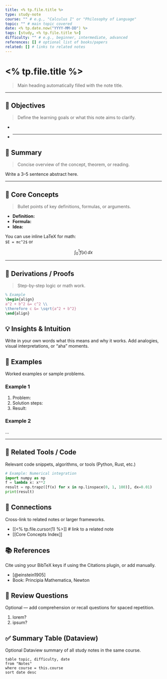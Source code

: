 ```yaml
---
title: <% tp.file.title %>
type: study-note
course: "" # e.g., "Calculus I" or "Philosophy of Language"
topic: "" # main topic covered
date: <% tp.date.now("YYYY-MM-DD") %>
tags: [study, <% tp.file.title %>]
difficulty: "" # e.g., beginner, intermediate, advanced
references: [] # optional list of books/papers
related: [] # links to related notes
---
```


# <% tp.file.title %>

> Main heading automatically filled with the note title.

---

## 🎯 Objectives

> Define the learning goals or what this note aims to clarify.

-
- ***

## 📘 Summary

> Concise overview of the concept, theorem, or reading.

Write a 3–5 sentence abstract here.

---

## 🧩 Core Concepts

> Bullet points of key definitions, formulas, or arguments.

- **Definition:**
- **Formula:**
- **Idea:**

You can use inline LaTeX for math:  
`$E = mc^2$` or

$$
\int_0^1 f(x)\,dx
$$

---

## 🧮 Derivations / Proofs

> Step-by-step logic or math work.

```latex
% Example
\begin{align}
a^2 + b^2 &= c^2 \\
\therefore c &= \sqrt{a^2 + b^2}
\end{align}
```

## 💡 Insights & Intuition

Write in your own words what this means and why it works.
Add analogies, visual interpretations, or “aha” moments.

## 🧠 Examples

Worked examples or sample problems.

### Example 1

1. Problem:
2. Solution steps:
3. Result:

### Example 2

...

---

## 🧰 Related Tools / Code

Relevant code snippets, algorithms, or tools (Python, Rust, etc.)

```python
# Example: Numerical integration
import numpy as np
f = lambda x: x**2
result = np.trapz([f(x) for x in np.linspace(0, 1, 100)], dx=0.01)
print(result)
```

## 🧭 Connections

Cross-link to related notes or larger frameworks.

- [[<% tp.file.cursor(1) %>]] # link to a related note
- [[Core Concepts Index]]

## 📚 References

Cite using your BibTeX keys if using the Citations plugin, or add manually.

- [@einstein1905]
- Book: Principia Mathematica, Newton

## 🧾 Review Questions

Optional — add comprehension or recall questions for spaced repetition.

1. lorem?
2. ipsum?

## ✅ Summary Table (Dataview)

Optional Dataview summary of all study notes in the same course.

```dataview
table topic, difficulty, date
from "Notes"
where course = this.course
sort date desc
```
